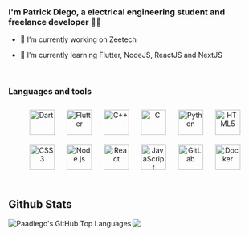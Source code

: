 ### I'm Patrick Diego, a electrical engineering student and freelance developer 👨‍💻   
  
- 🔭 I’m currently working on Zeetech  
  
- 🌱 I’m currently learning Flutter, NodeJS, ReactJS and NextJS
  
<br/>  

### Languages and tools  
<div align="center">  
<img style="margin: 10px" src="https://profilinator.rishav.dev/skills-assets/dartlang-icon.svg" alt="Dart" height="50" />  
<img style="margin: 10px" src="https://profilinator.rishav.dev/skills-assets/flutterio-icon.svg" alt="Flutter" height="50" />
<img style="margin: 10px" src="https://profilinator.rishav.dev/skills-assets/cplusplus-original.svg" alt="C++" height="50" />  
<img style="margin: 10px" src="https://profilinator.rishav.dev/skills-assets/c-original.svg" alt="C" height="50" />  
<img style="margin: 10px" src="https://profilinator.rishav.dev/skills-assets/python-original.svg" alt="Python" height="50" />
<img style="margin: 10px" src="https://profilinator.rishav.dev/skills-assets/html5-original-wordmark.svg" alt="HTML5" height="50" />  
<img style="margin: 10px" src="https://profilinator.rishav.dev/skills-assets/css3-original-wordmark.svg" alt="CSS3" height="50" />  
<img style="margin: 10px" src="https://profilinator.rishav.dev/skills-assets/nodejs-original-wordmark.svg" alt="Node.js" height="50" />
<img style="margin: 10px" src="https://profilinator.rishav.dev/skills-assets/react-original-wordmark.svg" alt="React" height="50" />    
<img style="margin: 10px" src="https://profilinator.rishav.dev/skills-assets/javascript-original.svg" alt="JavaScript" height="50" />  
<img style="margin: 10px" src="https://profilinator.rishav.dev/skills-assets/gitlab.svg" alt="GitLab" height="50" />    
<img style="margin: 10px" src="https://profilinator.rishav.dev/skills-assets/docker-original-wordmark.svg" alt="Docker" height="50" /> 
</div>  
<br/>  


## Github Stats
<img alt="Paadiego's GitHub Top Languages" src="https://github-readme-stats.vercel.app/api/top-langs/?username=paahdiego&theme=dark&hide_border=true" align="left"/>
<img src="https://github-readme-stats.vercel.app/api?username=paahdiego&show_icons=true&count_private=true&hide_border=true&theme=dark" align="left" />
<br/>  
